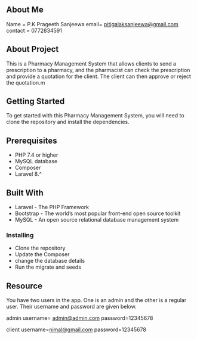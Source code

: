 ## About Me

Name = P.K Prageeth Sanjeewa
email= pitigalaksanjeewa@gmail.com
contact = 0772834591

## About Project

This is a Pharmacy Management System that allows clients to send a prescription to a pharmacy, and the pharmacist can check the prescription and provide a quotation for the client. The client can then approve or reject the quotation.m


## Getting Started
To get started with this Pharmacy Management System, you will need to clone the repository and install the dependencies.


## Prerequisites
- PHP 7.4 or higher
- MySQL database
- Composer
- Laravel 8.^



## Built With
- Laravel - The PHP Framework 
- Bootstrap - The world’s most popular front-end open source toolkit
- MySQL - An open source relational database management system


### Installing

- Clone the repository
- Update the Composer
- change the database details
- Run the migrate and seeds

## Resource

You have two users in the app. One is an admin and the other is a regular user. Their username and password are given below.

admin
username= admin@admin.com
password=12345678

client
username=nimal@gmail.com
password=12345678
